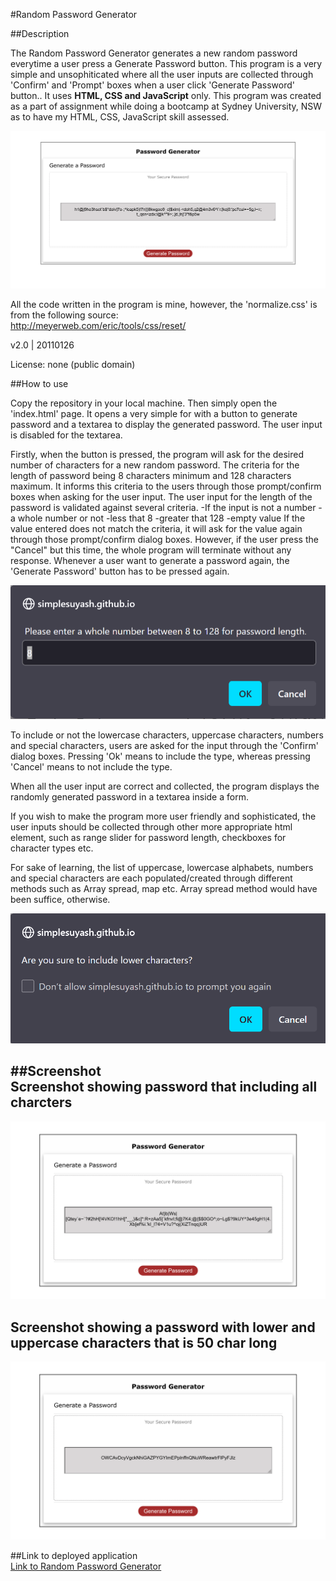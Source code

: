 #Random Password Generator

##Description

The Random Password Generator generates a new random password everytime a user press a Generate Password button. This program is a very simple and unsophiticated where all the user inputs are collected through 'Confirm' and 'Prompt' boxes when a user click 'Generate Password' button.. It uses **HTML, CSS and JavaScript** only. This program was created as a part of assignment while doing a bootcamp at Sydney University, NSW as to have my HTML, CSS, JavaScript skill assessed.

![image](./assets/image/screenshot-PW-generator.png)

All the code written in the program is mine, however, the 'normalize.css' is from the following source:  
 http://meyerweb.com/eric/tools/css/reset/
 
 v2.0 | 20110126
 
 License: none (public domain)
 

##How to use

Copy the repository in your local machine. Then simply open the 'index.html' page. It opens a very simple for with a button to generate password and a textarea to display the generated password. The user input is disabled for the textarea.

Firstly, when the button is pressed, the program will ask for the desired number of characters for a new random password. The criteria for the length of password being 8 characters minimum and 128 characters maximum. It informs this criteria to the users through those prompt/confirm boxes when asking for the user input. The user input for the length of the password is validated against several criteria. 
-If the input is not a number
-a whole number or not
-less that 8 
-greater that 128
-empty value
If the value entered does not match the criteria, it will ask for the value again through those prompt/confirm dialog boxes. However, if the user press the "Cancel" but this time, the whole program will terminate without any response. Whenever a user want to generate a password again, the 'Generate Password' button has to be pressed again. 

 ![image](./assets/image/prompt-box.png) 

To include or not the lowercase characters, uppercase characters, numbers and special characters, users are asked for the input through the 'Confirm' dialog boxes. Pressing 'Ok' means to include the type, whereas pressing 'Cancel' means to not include the type.

When all the user input are correct and collected, the program displays the randomly generated password in a textarea inside a form. 

If you wish to make the program more user friendly and sophisticated, the user inputs should be collected through other more appropriate html element, such as range slider for password length, checkboxes for character types etc.

For sake of learning, the list of uppercase, lowercase alphabets, numbers and special characters are each populated/created through different methods such as Array spread, map etc. Array spread method would have been suffice, otherwise.

![image](./assets/image/confirm-box.png)

##Screenshot   
Screenshot showing password that including all charcters
---
![image](./assets/image/screenshot1.png)

Screenshot showing a password with lower and uppercase characters that is 50 char long
---
![image](./assets/image/screenshot2.png)


##Link to deployed application   
[Link to Random Password Generator](https://simplesuyash.github.io/password-generator/)
